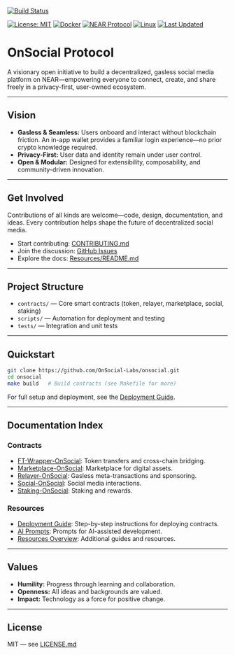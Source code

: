 [![Build Status](https://github.com/OnSocial-Labs/onsocial-protocol/actions/workflows/ci.yml/badge.svg)](https://github.com/OnSocial-Labs/onsocial-protocol/actions)
<!-- [![JS Build Status](https://github.com/OnSocial-Labs/onsocial-protocol/actions/workflows/js-ci.yml/badge.svg)](https://github.com/OnSocial-Labs/onsocial-protocol/actions/workflows/js-ci.yml) -->
[![License: MIT](https://img.shields.io/badge/License-MIT-yellow.svg)](LICENSE.md)
[![Docker](https://img.shields.io/badge/docker-ready-blue)](docker/Dockerfile.builder)
[![NEAR Protocol](https://img.shields.io/badge/NEAR%20Protocol-Mainnet-blueviolet)](https://near.org)
[![Linux](https://img.shields.io/badge/OS-Linux-green)](https://www.kernel.org/)
[![Last Updated](https://img.shields.io/badge/Last%20Updated-May%2018,%202025-blue)](README.md)

# OnSocial Protocol

A visionary open initiative to build a decentralized, gasless social media platform on NEAR—empowering everyone to connect, create, and share freely in a privacy-first, user-owned ecosystem.

---

## Vision

- **Gasless & Seamless:** Users onboard and interact without blockchain friction. An in-app wallet provides a familiar login experience—no prior crypto knowledge required.
- **Privacy-First:** User data and identity remain under user control.
- **Open & Modular:** Designed for extensibility, composability, and community-driven innovation.

---

## Get Involved

Contributions of all kinds are welcome—code, design, documentation, and ideas. Every contribution helps shape the future of decentralized social media.

- Start contributing: [CONTRIBUTING.md](CONTRIBUTING.md)
- Join the discussion: [GitHub Issues](https://github.com/OnSocial-Labs/onsocial-protocol/issues)
- Explore the docs: [Resources/README.md](Resources/README.md)

---

## Project Structure

- `contracts/` — Core smart contracts (token, relayer, marketplace, social, staking)
- `scripts/` — Automation for deployment and testing
- `tests/` — Integration and unit tests

<!--
- `packages/` — JavaScript SDKs and the main Expo mobile app (in development)
-->

---

## Quickstart

```bash
git clone https://github.com/OnSocial-Labs/onsocial.git
cd onsocial
make build   # Build contracts (see Makefile for more)
```
For full setup and deployment, see the [Deployment Guide](Resources/deployment-guide.md).

---

## Documentation Index

### Contracts
- [FT-Wrapper-OnSocial](contracts/ft-wrapper-onsocial/README.md): Token transfers and cross-chain bridging.
- [Marketplace-OnSocial](contracts/marketplace-onsocial/README.md): Marketplace for digital assets.
- [Relayer-OnSocial](contracts/relayer-onsocial/README.md): Gasless meta-transactions and sponsoring.
- [Social-OnSocial](contracts/social-onsocial/README.md): Social media interactions.
- [Staking-OnSocial](contracts/staking-onsocial/README.md): Staking and rewards.

<!--
### Packages
- [Main Expo App](packages/app/README.md): The primary mobile application for OnSocial.
- [OnSocial-JS](packages/onsocial-js/README.md): JavaScript utilities for interacting with OnSocial.
-->

### Resources
- [Deployment Guide](Resources/deployment-guide.md): Step-by-step instructions for deploying contracts.
- [AI Prompts](Resources/ai-prompts.md): Prompts for AI-assisted development.
- [Resources Overview](Resources/README.md): Additional guides and resources.

---

## Values

- **Humility:** Progress through learning and collaboration.
- **Openness:** All ideas and backgrounds are valued.
- **Impact:** Technology as a force for positive change.

---

## License

MIT — see [LICENSE.md](LICENSE.md)
